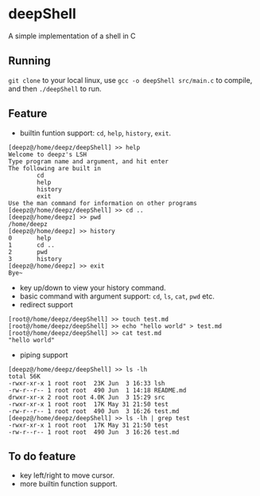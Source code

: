 # deepShell

A simple implementation of a shell in C

## Running

`git clone` to your local linux, use `gcc -o deepShell src/main.c` to compile, and then `./deepShell` to run. 

## Feature 

* builtin funtion support: `cd`, `help`, `history`, `exit`.
```
[deepz@/home/deepz/deepShell] >> help
Welcome to deepz's LSH
Type program name and argument, and hit enter
The following are built in
        cd
        help
        history
        exit
Use the man command for information on other programs
[deepz@/home/deepz/deepShell] >> cd ..
[deepz@/home/deepz] >> pwd
/home/deepz
[deepz@/home/deepz] >> history
0       help
1       cd ..
2       pwd
3       history
[deepz@/home/deepz] >> exit
Bye~
```

* key up/down to view your history command.
* basic command with argument support: `cd`, `ls`, `cat`, `pwd` etc.
* redirect support
```
[root@/home/deepz/deepShell] >> touch test.md
[root@/home/deepz/deepShell] >> echo "hello world" > test.md 
[root@/home/deepz/deepShell] >> cat test.md
"hello world"
```

* piping support
```
[deepz@/home/deepz/deepShell] >> ls -lh
total 56K
-rwxr-xr-x 1 root root  23K Jun  3 16:33 lsh
-rw-r--r-- 1 root root  490 Jun  1 14:18 README.md
drwxr-xr-x 2 root root 4.0K Jun  3 15:29 src
-rwxr-xr-x 1 root root  17K May 31 21:50 test
-rw-r--r-- 1 root root  490 Jun  3 16:26 test.md
[deepz@/home/deepz/deepShell] >> ls -lh | grep test
-rwxr-xr-x 1 root root  17K May 31 21:50 test
-rw-r--r-- 1 root root  490 Jun  3 16:26 test.md
```
## To do feature

* key left/right to move cursor.
* more builtin function support.
